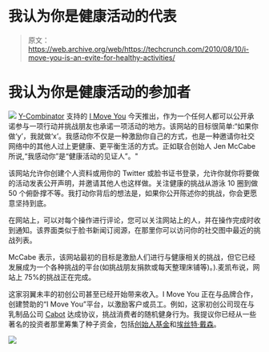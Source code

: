 # 我认为你是健康活动的代表

> 原文：<https://web.archive.org/web/https://techcrunch.com/2010/08/10/i-move-you-is-an-evite-for-healthy-activities/>

# 我认为你是健康活动的参加者

![](img/a4f452473914024ac9b520122cbf36bf.png) [Y-Combinator](https://web.archive.org/web/20221206165157/http://ycombinator.com/) 支持的 [I Move You](https://web.archive.org/web/20221206165157/http://imoveyou.com/) 今天推出，作为一个任何人都可以公开承诺参与一项行动并挑战朋友也承诺一项活动的地方。该网站的目标很简单:“如果你做‘y’，我就做‘x’。我感动你不仅是一种激励你自己的方式，也是一种邀请你社交网络中的其他人过上更健康、更平衡生活的方式。正如联合创始人 Jen McCabe 所说,“我感动你”是“健康活动的见证人”。"

该网站允许你创建个人资料或用你的 Twitter 或脸书证书登录，允许你就你将要做的活动发表公开声明，并邀请其他人也这样做。关注健康的挑战从游泳 10 圈到做 50 个俯卧撑不等。我打动你背后的想法是，如果你公开陈述你的挑战，你会更愿意坚持到底。

在网站上，可以对每个操作进行评论，您可以关注网站上的人，并在操作完成时收到通知。该界面类似于脸书新闻订阅源，在那里你可以访问你的社交图中最近的挑战列表。

McCabe 表示，该网站最初的目标是激励人们进行与健康相关的挑战，但它已经发展成为一个各种挑战的平台(如挑战朋友捐款或每天整理床铺等)。).麦凯布说，网站上 75%的挑战正在完成。

这家羽翼未丰的初创公司甚至已经开始带来收入。I Move You 正在与品牌合作，创建赞助的“I Move You”平台，以激励客户或员工。例如，这家初创公司现在与乳制品公司 [Cabot](https://web.archive.org/web/20221206165157/http://imoveyou.com/cabot) 达成协议，挑战消费者的随机健身行为。我提议你已经从一些著名的投资者那里筹集了种子资金，包括[创始人基金](https://web.archive.org/web/20221206165157/http://www.crunchbase.com/financial-organization/founders-fund)和[埃丝特·戴森](https://web.archive.org/web/20221206165157/http://www.crunchbase.com/person/esther-dyson)。

![](img/bb789084d0f9ff213a2080e7117b1584.png)